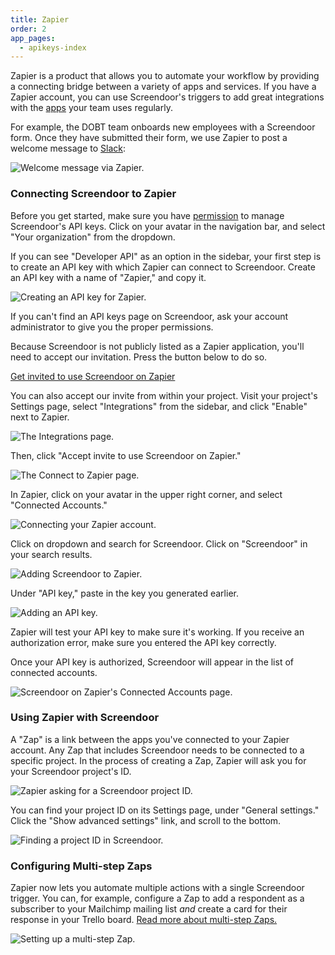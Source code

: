 ```yaml
---
title: Zapier
order: 2
app_pages:
  - apikeys-index
---
```


Zapier is a product that allows you to automate your workflow by providing a connecting bridge between a variety of apps and services. If you have a Zapier account, you can use Screendoor's triggers to add great integrations with the [apps](https://zapier.com/zapbook/) your team uses regularly.

For example, the DOBT team onboards new employees with a Screendoor form. Once they have submitted their form, we use Zapier to post a welcome message to [Slack](http://www.slack.com):

![Welcome message via Zapier.](../images/zapier_1.png)

### Connecting Screendoor to Zapier

Before you get started, make sure you have [permission](/articles/your_account/dashboard/managing_users.html#managing-user-permissions) to manage Screendoor's API keys. Click on your avatar in the navigation bar, and select "Your organization" from the dropdown.

If you can see "Developer API" as an option in the sidebar, your first step is to create an API key with which Zapier can connect to Screendoor. Create an API key with a name of "Zapier," and copy it.

![Creating an API key for Zapier.](../images/zapier_2.png)

If you can't find an API keys page on Screendoor, ask your account administrator to give you the proper permissions.

Because Screendoor is not publicly listed as a Zapier application, you'll need to accept our invitation.  Press the button below to do so.

<a class="button info" href="https://zapier.com/developer/invite/11164/f7c39187582faf14fb803d66cc8500b7/">Get invited to use Screendoor on Zapier</a>

You can also accept our invite from within your project. Visit your project's Settings page, select "Integrations" from the sidebar, and click "Enable" next to Zapier.

![The Integrations page.](../images/zapier_3.png)

Then, click "Accept invite to use Screendoor on Zapier."

![The Connect to Zapier page.](../images/zapier_4.png)

In Zapier, click on your avatar in the upper right corner, and select "Connected Accounts."

![Connecting your Zapier account.](../images/zapier_5.png)

Click on dropdown and search for Screendoor. Click on "Screendoor" in your search results.

![Adding Screendoor to Zapier.](../images/zapier_6.png)

Under "API key," paste in the key you generated earlier.

![Adding an API key.](../images/zapier_7.png)

Zapier will test your API key to make sure it's working. If you receive an authorization error, make sure you entered the API key correctly.

Once your API key is authorized, Screendoor will appear in the list of connected accounts.

![Screendoor on Zapier's Connected Accounts page.](../images/zapier_9.png)

### Using Zapier with Screendoor

A "Zap" is a link between the apps you've connected to your Zapier account. Any Zap that includes Screendoor needs to be connected to a specific project. In the process of creating a Zap, Zapier will ask you for your Screendoor project's ID.

![Zapier asking for a Screendoor project ID.](../images/zapier_9.png)

You can find your project ID on its Settings page, under "General settings." Click the "Show advanced settings" link, and scroll to the bottom.

![Finding a project ID in Screendoor.](../images/zapier_10.png)

### Configuring Multi-step Zaps

Zapier now lets you automate multiple actions with a single Screendoor trigger. You can, for example, configure a Zap to add a respondent as a subscriber to your Mailchimp mailing list *and* create a card for their response in your Trello board. [Read more about multi-step Zaps.](https://zapier.com/multi-step-zaps/)

![Setting up a multi-step Zap.](../images/zapier_11.png)
